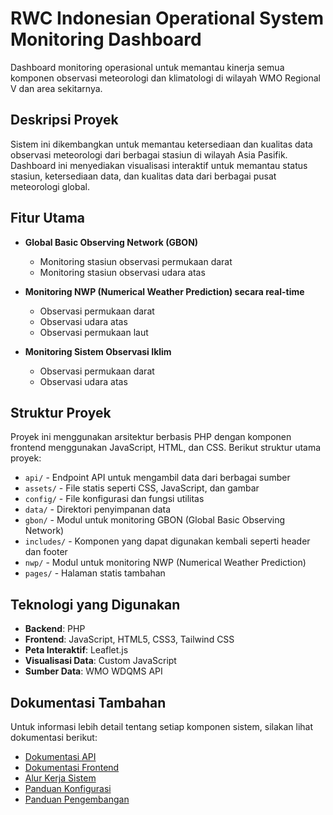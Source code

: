 # RWC Indonesian Operational System Monitoring Dashboard

Dashboard monitoring operasional untuk memantau kinerja semua komponen observasi meteorologi dan klimatologi di wilayah WMO Regional V dan area sekitarnya.

## Deskripsi Proyek

Sistem ini dikembangkan untuk memantau ketersediaan dan kualitas data observasi meteorologi dari berbagai stasiun di wilayah Asia Pasifik. Dashboard ini menyediakan visualisasi interaktif untuk memantau status stasiun, ketersediaan data, dan kualitas data dari berbagai pusat meteorologi global.

## Fitur Utama

- **Global Basic Observing Network (GBON)**
  - Monitoring stasiun observasi permukaan darat
  - Monitoring stasiun observasi udara atas
  
- **Monitoring NWP (Numerical Weather Prediction) secara real-time**
  - Observasi permukaan darat
  - Observasi udara atas
  - Observasi permukaan laut
  
- **Monitoring Sistem Observasi Iklim**
  - Observasi permukaan darat
  - Observasi udara atas

## Struktur Proyek

Proyek ini menggunakan arsitektur berbasis PHP dengan komponen frontend menggunakan JavaScript, HTML, dan CSS. Berikut struktur utama proyek:

- `api/` - Endpoint API untuk mengambil data dari berbagai sumber
- `assets/` - File statis seperti CSS, JavaScript, dan gambar
- `config/` - File konfigurasi dan fungsi utilitas
- `data/` - Direktori penyimpanan data
- `gbon/` - Modul untuk monitoring GBON (Global Basic Observing Network)
- `includes/` - Komponen yang dapat digunakan kembali seperti header dan footer
- `nwp/` - Modul untuk monitoring NWP (Numerical Weather Prediction)
- `pages/` - Halaman statis tambahan

## Teknologi yang Digunakan

- **Backend**: PHP
- **Frontend**: JavaScript, HTML5, CSS3, Tailwind CSS
- **Peta Interaktif**: Leaflet.js
- **Visualisasi Data**: Custom JavaScript
- **Sumber Data**: WMO WDQMS API

## Dokumentasi Tambahan

Untuk informasi lebih detail tentang setiap komponen sistem, silakan lihat dokumentasi berikut:

- [Dokumentasi API](api-documentation.md)
- [Dokumentasi Frontend](frontend-documentation.md)
- [Alur Kerja Sistem](system-workflow.md)
- [Panduan Konfigurasi](configuration-guide.md)
- [Panduan Pengembangan](development-guide.md) 